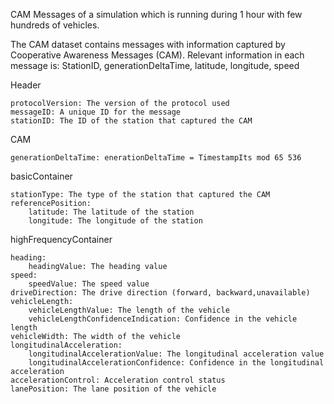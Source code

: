 CAM Messages of a simulation which is running during 1 hour with few hundreds of vehicles.

The CAM dataset contains messages with information captured by Cooperative Awareness Messages (CAM).
Relevant information in each message is:
StationID,
generationDeltaTime,
latitude,
longitude,
speed


Header

    protocolVersion: The version of the protocol used
    messageID: A unique ID for the message
    stationID: The ID of the station that captured the CAM

CAM

    generationDeltaTime: enerationDeltaTime = TimestampIts mod 65 536

basicContainer

    stationType: The type of the station that captured the CAM
    referencePosition:
        latitude: The latitude of the station
        longitude: The longitude of the station

highFrequencyContainer

    heading:
        headingValue: The heading value
    speed:
        speedValue: The speed value
    driveDirection: The drive direction (forward, backward,unavailable)
    vehicleLength:
        vehicleLengthValue: The length of the vehicle
        vehicleLengthConfidenceIndication: Confidence in the vehicle length
    vehicleWidth: The width of the vehicle
    longitudinalAcceleration:
        longitudinalAccelerationValue: The longitudinal acceleration value
        longitudinalAccelerationConfidence: Confidence in the longitudinal acceleration
    accelerationControl: Acceleration control status
    lanePosition: The lane position of the vehicle
